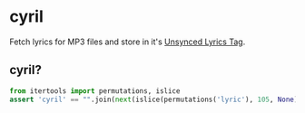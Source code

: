 
# cyril

Fetch lyrics for MP3 files and store in it's [Unsynced Lyrics Tag](http://id3.org/id3v2.3.0/#Unsychronised_lyrics.2Ftext_transcription).

## cyril?

```python
from itertools import permutations, islice
assert 'cyril' == "".join(next(islice(permutations('lyric'), 105, None)))
```
